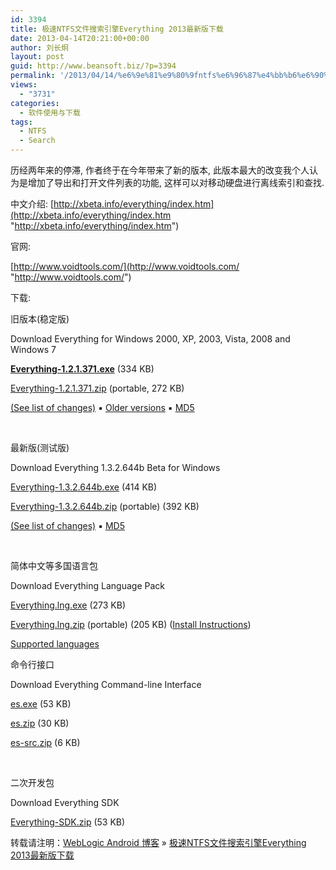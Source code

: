 ```yaml
---
id: 3394
title: 极速NTFS文件搜索引擎Everything 2013最新版下载
date: 2013-04-14T20:21:00+00:00
author: 刘长炯
layout: post
guid: http://www.beansoft.biz/?p=3394
permalink: '/2013/04/14/%e6%9e%81%e9%80%9fntfs%e6%96%87%e4%bb%b6%e6%90%9c%e7%b4%a2%e5%bc%95%e6%93%8eeverything%e6%9b%b4%e6%96%b0%e7%89%88%e4%b8%8b%e8%bd%bd/'
views:
  - "3731"
categories:
  - 软件使用与下载
tags:
  - NTFS
  - Search
---
```

历经两年来的停滞, 作者终于在今年带来了新的版本, 此版本最大的改变我个人认为是增加了导出和打开文件列表的功能, 这样可以对移动硬盘进行离线索引和查找.

中文介绍: [http://xbeta.info/everything/index.htm](http://xbeta.info/everything/index.htm "http://xbeta.info/everything/index.htm")

官网:

[http://www.voidtools.com/](http://www.voidtools.com/ "http://www.voidtools.com/")

下载:

旧版本(稳定版)

Download Everything for Windows 2000, XP, 2003, Vista, 2008 and Windows 7

**[Everything-1.2.1.371.exe](http://www.voidtools.com/Everything-1.2.1.371.exe)** (334 KB)

[Everything-1.2.1.371.zip](http://www.voidtools.com/Everything-1.2.1.371.zip) (portable, 272 KB)

[(See list of changes)](http://www.voidtools.com/Changes.txt) ▪ [Older versions](http://support.voidtools.com/everything/Previous_versions) ▪ [MD5](http://www.voidtools.com/Everything-1.2.1.371.md5)

&#160;

最新版(测试版)

Download Everything 1.3.2.644b Beta for Windows

[Everything-1.3.2.644b.exe](http://www.voidtools.com/Everything-1.3.2.644b.exe) (414 KB)

[Everything-1.3.2.644b.zip](http://www.voidtools.com/Everything-1.3.2.644b.zip) (portable) (392 KB)

[(See list of changes)](http://www.voidtools.com/Changes.txt) ▪ [MD5](http://www.voidtools.com/Everything-1.3.2.644b.md5)

&#160;

简体中文等多国语言包

Download Everything Language Pack

[Everything.lng.exe](http://www.voidtools.com/Everything.lng.exe) (273 KB)

[Everything.lng.zip](http://www.voidtools.com/Everything.lng.zip) (portable) (205 KB) ([Install Instructions](http://www.voidtools.com/faq.php#How_do_I_install_the_language_pack))

[Supported languages](http://support.voidtools.com/everything/Supported_languages)

命令行接口

Download Everything Command-line Interface

[es.exe](http://www.voidtools.com/es.exe) (53 KB)

[es.zip](http://www.voidtools.com/es.zip) (30 KB)

[es-src.zip](http://www.voidtools.com/es-src.zip) (6 KB)

&#160;

二次开发包

Download Everything SDK

[Everything-SDK.zip](http://www.voidtools.com/Everything-SDK.zip) (53 KB)

转载请注明：[WebLogic Android 博客](http://www.beansoft.biz) &raquo; [极速NTFS文件搜索引擎Everything 2013最新版下载](http://www.beansoft.biz/2013/04/14/%e6%9e%81%e9%80%9fntfs%e6%96%87%e4%bb%b6%e6%90%9c%e7%b4%a2%e5%bc%95%e6%93%8eeverything%e6%9b%b4%e6%96%b0%e7%89%88%e4%b8%8b%e8%bd%bd/)